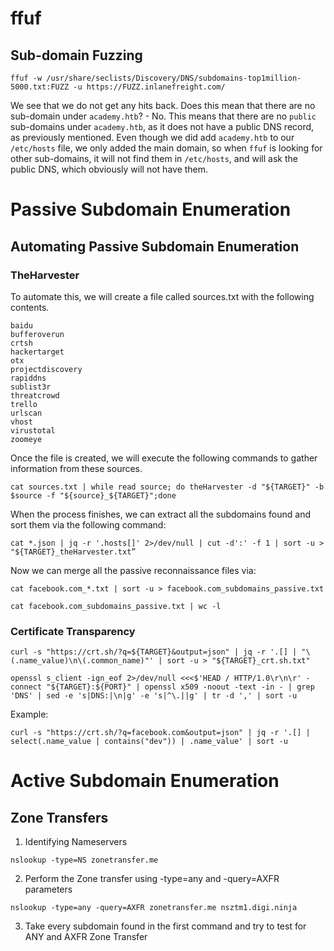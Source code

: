# ffuf
## Sub-domain Fuzzing
```
ffuf -w /usr/share/seclists/Discovery/DNS/subdomains-top1million-5000.txt:FUZZ -u https://FUZZ.inlanefreight.com/
```
We see that we do not get any hits back. Does this mean that there are no sub-domain under `academy.htb`? - No. This means that there are no `public` sub-domains under `academy.htb`, as it does not have a public DNS record, as previously mentioned. Even though we did add `academy.htb` to our `/etc/hosts` file, we only added the main domain, so when `ffuf` is looking for other sub-domains, it will not find them in `/etc/hosts`, and will ask the public DNS, which obviously will not have them.
# Passive Subdomain Enumeration
## Automating Passive Subdomain Enumeration
### TheHarvester
To automate this, we will create a file called sources.txt with the following contents.
```
baidu 
bufferoverun 
crtsh 
hackertarget 
otx 
projectdiscovery 
rapiddns 
sublist3r 
threatcrowd 
trello 
urlscan 
vhost 
virustotal 
zoomeye
```
Once the file is created, we will execute the following commands to gather information from these sources.
```
cat sources.txt | while read source; do theHarvester -d "${TARGET}" -b $source -f "${source}_${TARGET}";done
```
When the process finishes, we can extract all the subdomains found and sort them via the following command:
```
cat *.json | jq -r '.hosts[]' 2>/dev/null | cut -d':' -f 1 | sort -u > "${TARGET}_theHarvester.txt”
```
Now we can merge all the passive reconnaissance files via:
```
cat facebook.com_*.txt | sort -u > facebook.com_subdomains_passive.txt
```
```
cat facebook.com_subdomains_passive.txt | wc -l
```

### Certificate Transparency
```
curl -s "https://crt.sh/?q=${TARGET}&output=json" | jq -r '.[] | "\(.name_value)\n\(.common_name)"' | sort -u > "${TARGET}_crt.sh.txt"
```
```
openssl s_client -ign_eof 2>/dev/null <<<$'HEAD / HTTP/1.0\r\n\r' -connect "${TARGET}:${PORT}" | openssl x509 -noout -text -in - | grep 'DNS' | sed -e 's|DNS:|\n|g' -e 's|^\.||g' | tr -d ',' | sort -u
```
Example:
```
curl -s "https://crt.sh/?q=facebook.com&output=json" | jq -r '.[] | select(.name_value | contains("dev")) | .name_value' | sort -u
```

# Active Subdomain Enumeration
## Zone Transfers
1. Identifying Nameservers
```
nslookup -type=NS zonetransfer.me
```
2. Perform the Zone transfer using -type=any and -query=AXFR parameters
```
nslookup -type=any -query=AXFR zonetransfer.me nsztm1.digi.ninja
```
3. Take every subdomain found in the first command and try to test for ANY and AXFR Zone Transfer


